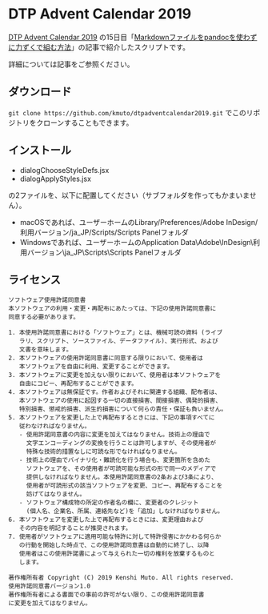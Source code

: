 # DTP Advent Calendar 2019
[DTP Advent Calendar 2019](https://adventar.org/calendars/3958) の15日目「[Markdownファイルをpandocを使わずに力ずくで組む方法](https://kmuto.jp/d/?date=20191215#p01)」の記事で紹介したスクリプトです。

詳細については記事をご参照ください。

## ダウンロード


`git clone https://github.com/kmuto/dtpadventcalendar2019.git` でこのリポジトリをクローンすることもできます。

## インストール

- dialogChooseStyleDefs.jsx
- dialogApplyStyles.jsx

の2ファイルを、以下に配置してください（サブフォルダを作ってもかまいません）。

- macOSであれば、ユーザーホームのLibrary/Preferences/Adobe InDesign/利用バージョン/ja_JP/Scripts/Scripts Panelフォルダ
- Windowsであれば、ユーザーホームのApplication Data\Adobe\InDesign\利用バージョン\ja_JP\Scripts\Scripts Panelフォルダ

## ライセンス

```
ソフトウェア使用許諾同意書
本ソフトウェアの利用・変更・再配布にあたっては、下記の使用許諾同意書に
同意する必要があります。

1. 本使用許諾同意書における「ソフトウェア」とは、機械可読の資料 (ライブ
   ラリ、スクリプト、ソースファイル、データファイル)、実行形式、および
   文書を意味します。
2. 本ソフトウェアの使用許諾同意書に同意する限りにおいて、使用者は
   本ソフトウェアを自由に利用、変更することができます。
3. 本ソフトウェアに変更を加えない限りにおいて、使用者は本ソフトウェアを
   自由にコピー、再配布することができます。
4. 本ソフトウェアは無保証です。作者およびそれに関連する組織、配布者は、
   本ソフトウェアの使用に起因する一切の直接損害、間接損害、偶発的損害、
   特別損害、懲戒的損害、派生的損害について何らの責任・保証も負いません。
5. 本ソフトウェアを変更した上で再配布するときには、下記の事項すべてに
   従わなければなりません。
   - 使用許諾同意書の内容に変更を加えてはなりません。技術上の理由で
     文字エンコーディングの変換を行うことは許可しますが、その使用者が
     特殊な技術的措置なしに可読な形でなければなりません。
   - 技術上の理由でバイナリ化・難読化を行う場合も、変更箇所を含めた
     ソフトウェアを、その使用者が可読可能な形式の形で同一のメディアで
     提供しなければなりません。本使用許諾同意書の2条および3条により、
     使用者が可読形式の該当ソフトウェアを変更、コピー、再配布することを
     妨げてはなりません。
   - ソフトウェア構成物の所定の作者名の欄に、変更者のクレジット
     (個人名、企業名、所属、連絡先など)を「追加」しなければなりません。
6. 本ソフトウェアを変更した上で再配布するときには、変更理由および
   その内容を明記することが推奨されます。
7. 使用者がソフトウェアに適用可能な特許に対して特許侵害にかかわる何らか
   の行動を開始した時点で、この使用許諾同意書は自動的に終了し、以降
   使用者はこの使用許諾書によって与えられた一切の権利を放棄するものと
   します。

著作権所有者 Copyright (C) 2019 Kenshi Muto. All rights reserved.
使用許諾同意書バージョン1.0
著作権所有者による書面での事前の許可がない限り、この使用許諾同意書
に変更を加えてはなりません。
```
